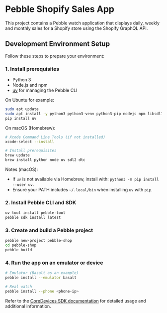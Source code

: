 # Pebble Shopify Sales App

This project contains a Pebble watch application that displays daily, weekly and monthly sales for a Shopify store using the Shopify GraphQL API.

## Development Environment Setup

Follow these steps to prepare your environment:

### 1. Install prerequisites

- Python 3
- Node.js and npm
- [uv](https://github.com/astral-sh/uv) for managing the Pebble CLI

On Ubuntu for example:

```bash
sudo apt update
sudo apt install -y python3 python3-venv python3-pip nodejs npm libsdl1.2debian libfdt1
pip install uv
```

On macOS (Homebrew):

```bash
# Xcode Command Line Tools (if not installed)
xcode-select --install

# Install prerequisites
brew update
brew install python node uv sdl2 dtc
```

Notes (macOS):

- If `uv` is not available via Homebrew, install with: `python3 -m pip install --user uv`.
- Ensure your PATH includes `~/.local/bin` when installing `uv` with `pip`.

### 2. Install Pebble CLI and SDK

```bash
uv tool install pebble-tool
pebble sdk install latest
```

### 3. Create and build a Pebble project

```bash
pebble new-project pebble-shop
cd pebble-shop
pebble build
```

### 4. Run the app on an emulator or device

```bash
# Emulator (Basalt as an example)
pebble install --emulator basalt

# Real watch
pebble install --phone <phone-ip>
```

Refer to the [CoreDevices SDK documentation](https://github.com/coredevices/sdk-docs) for detailed usage and additional information.
